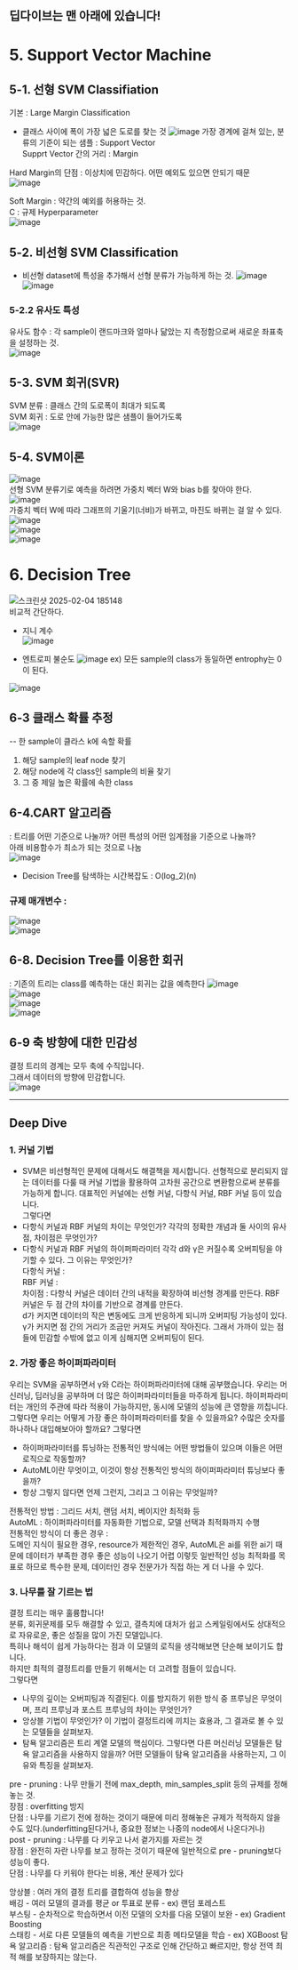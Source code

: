 ## 딥다이브는 맨 아래에 있습니다!  
# 5. Support Vector Machine  

## 5-1. 선형 SVM Classifiation
기본 : Large Margin Classification  
 - 클래스 사이에 폭이 가장 넓은 도로를 찾는 것
![image](https://github.com/user-attachments/assets/93e4c855-6979-4f04-9bd7-2c0c0341b69a)
가장 경계에 걸쳐 있는, 분류의 기준이 되는 샘플 : Support Vector  
Supprt Vector 간의 거리 : Margin  

Hard Margin의 단점 : 이상치에 민감하다. 어떤 예외도 있으면 안되기 때문  
![image](https://github.com/user-attachments/assets/d9130e0e-909a-4bab-bcf0-9fd5c3c73649)  

Soft Margin : 약간의 예외를 허용하는 것.  
C : 규제 Hyperparameter  
![image](https://github.com/user-attachments/assets/79781483-50ea-4944-b92b-245c1c6b400e)  

## 5-2. 비선형 SVM Classification  
 - 비선형 dataset에 특성을 추가해서 선형 분류가 가능하게 하는 것.
![image](https://github.com/user-attachments/assets/2d2240b2-ba21-4750-9245-325b49629406)  
![image](https://github.com/user-attachments/assets/cc01512a-bdb7-4c5a-9700-d1b32a1a0c14)   

### 5-2.2 유사도 특성  
유사도 함수 : 각 sample이 랜드마크와 얼마나 닮았는 지 측정함으로써 새로운 좌표축을 설정하는 것.  
![image](https://github.com/user-attachments/assets/9a228d24-33df-4524-886d-f99118497e19)  

## 5-3. SVM 회귀(SVR)  
SVM 분류 : 클래스 간의 도로폭이 최대가 되도록  
SVM 회귀 : 도로 안에 가능한 많은 샘플이 들어가도록  
![image](https://github.com/user-attachments/assets/6b3d7cd8-96e9-4c6c-acb0-6fc1286ee6b9)  

## 5-4. SVM이론  
![image](https://github.com/user-attachments/assets/f6bed6fa-2e0f-488a-8c46-2e186a9d606c)  
선형 SVM 분류기로 예측을 하려면 가중치 벡터 W와 bias b를 찾아야 한다.  
![image](https://github.com/user-attachments/assets/0a249d07-9c04-429b-8fb3-21af0da2abe3)  
가중치 벡터 W에 따라 그래프의 기울기(너비)가 바뀌고, 마진도 바뀌는 걸 알 수 있다.  
![image](https://github.com/user-attachments/assets/17808263-cce2-49d7-996b-0f9e61b74232)  
![image](https://github.com/user-attachments/assets/b29ce02e-795b-43ea-a48d-1fb22a530e46)  
![image](https://github.com/user-attachments/assets/9aa8998b-4134-4764-84cf-2b5206a66954)



# 6. Decision Tree  
![스크린샷 2025-02-04 185148](https://github.com/user-attachments/assets/62061d9b-c898-439a-87fa-e0f94ea7c5f9)  
비교적 간단하다.  
 - 지니 계수  
![image](https://github.com/user-attachments/assets/b51c1bf2-b0f9-4bbb-bf81-6cbefecad464)

 - 엔트로피 불순도
![image](https://github.com/user-attachments/assets/28b369eb-9c85-4cf3-ad35-bdc996bc4d9f)
ex) 모든 sample의 class가 동일하면 entrophy는 0이 된다.


![image](https://github.com/user-attachments/assets/294ef41f-a110-4656-85bc-54ff231ce426)

## 6-3 클래스 확률 추정  
 -- 한 sample이 클라스 k에 속할 확률  
1. 해당 sample의 leaf node 찾기
2. 해당 node에 각 class인 sample의 비율 찾기
3. 그 중 제일 높은 확률에 속한 class

## 6-4.CART 알고리즘  
: 트리를 어떤 기준으로 나눌까? 어떤 특성의 어떤 임계점을 기준으로 나눌까?  
아래 비용함수가 최소가 되는 것으로 나눔  
![image](https://github.com/user-attachments/assets/377a2ed0-24d2-4cfa-b8a2-cf79693a5ff5)  

 - Decision Tree를 탐색하는 시간복잡도 : O(log_2)(n)

### 규제 매개변수 :  
![image](https://github.com/user-attachments/assets/f813a47c-e269-4680-8ba1-ca117f3d36fb)  
![image](https://github.com/user-attachments/assets/8b564a0c-59d5-4595-b50c-d8481f0ac78d)  

## 6-8. Decision Tree를 이용한 회귀  
: 기존의 트리는 class를 예측하는 대신 회귀는 값을 예측한다
![image](https://github.com/user-attachments/assets/b578bf24-428b-47e7-8006-fd4b0789ada9)  
![image](https://github.com/user-attachments/assets/4e38f8fd-e899-4d61-a94a-bb09122bf836)  
![image](https://github.com/user-attachments/assets/6dadb8ab-4df9-47da-b5fb-1161df0ad80f)  
![image](https://github.com/user-attachments/assets/d87a0649-d331-4b61-9640-32f08c585f54)  

## 6-9 축 방향에 대한 민감성  
결정 트리의 경계는 모두 축에 수직입니다.  
그래서 데이터의 방향에 민감합니다.  
![image](https://github.com/user-attachments/assets/970f6ea3-1814-4354-b6fa-9cdc14ff80a7)  


***

## Deep Dive  
### 1. 커널 기법  
 - SVM은 비선형적인 문제에 대해서도 해결책을 제시합니다. 선형적으로 분리되지 않는 데이터를 다룰 때 커널 기법을 활용하여 고차원 공간으로 변환함으로써 분류를 가능하게 합니다. 대표적인 커널에는 선형 커널, 다항식 커널, RBF 커널  등이 있습니다.  
그렇다면  
- 다항식 커널과 RBF 커널의 차이는 무엇인가? 각각의 정확한 개념과  둘 사이의 유사점, 차이점은 무엇인가?   
- 다항식 커널과 RBF 커널의 하이퍼파라미터 각각 d와 γ은 커질수록 오버피팅을 야기할 수 있다. 그 이유는 무엇인가?  
다항식 커널 :  
RBF 커널 :  
차이점 : 다항식 커널은 데이터 간의 내적을 확장하여 비선형 경계를 만든다. RBF 커널은 두 점 간의 차이를 기반으로 경계를 만든다.  
d가 커지면 데이터의 작은 변동에도 크게 반응하게 되니까 오버피팅 가능성이 있다.  
γ가 커지면 점 간의 거리가 조금만 커져도 커널이 작아진다. 그래서 가까이 있는 점들에 민감할 수밖에 없고 이게 심해지면 오버피팅이 된다.  


### 2. 가장 좋은 하이퍼파라미터
우리는 SVM을 공부하면서 γ와 C라는 하이퍼파라미터에 대해 공부했습니다.
우리는 머신러닝, 딥러닝을 공부하며 더 많은 하이퍼파라미터들을 마주하게 됩니다.
하이퍼파라미터는 개인의 주관에 따라 적용이 가능하지만, 동시에 모델의 성능에 큰 영향을 끼칩니다.
그렇다면 우리는 어떻게 가장 좋은 하이퍼파라미터를 찾을 수 있을까요? 수많은 숫자를 하나하나 대입해보아야 할까요?
그렇다면  
- 하이퍼파라미터를 튜닝하는 전통적인 방식에는 어떤 방법들이 있으며 이들은 어떤 로직으로 작동할까?  
- AutoML이란 무엇이고, 이것이 항상 전통적인 방식의 하이퍼파라미터 튜닝보다 좋을까?  
- 항상 그렇지 않다면 언제 그런지, 그리고 그 이유는 무엇일까?

전통적인 방법 : 그리드 서치, 랜덤 서치, 베이지안 최적화 등   
AutoML : 하이퍼파라미터를 자동화한 기법으로, 모델 선택과 최적화까지 수행  
전통적인 방식이 더 좋은 경우 :   
도메인 지식이 필요한 경우, resource가 제한적인 경우, AutoML은 ai를 위한 ai기 때문에 데이터가 부족한 경우 좋은 성능이 나오기 어렵
이렇듯 일반적인 성능 최적화를 목표로 하므로 특수한 문제, 데이터인 경우 전문가가 직접 하는 게 더 나을 수 있다.

### 3. 나무를 잘 기르는 법  
결정 트리는 매우 훌륭합니다!  
분류, 회귀문제를 모두 해결할 수 있고, 결측치에 대처가 쉽고 스케일링에서도 상대적으로 자유로운, 좋은 성질을 많이 가진 모델입니다.  
특히나 해석이 쉽게 가능하다는 점과 이 모델의 로직을 생각해보면 단순해 보이기도 합니다.   
하지만 최적의 결정트리를 만들기 위해서는 더 고려할 점들이 있습니다.  
그렇다면  
- 나무의 깊이는 오버피팅과 직결된다. 이를 방지하기 위한 방식 중 프루닝은 무엇이며, 프리 프루닝과 포스트 프루닝의 차이는 무엇인가?  
- 앙상블 기법이 무엇인가? 이 기법이 결정트리에 끼치는 효용과, 그 결과로 볼 수 있는 모델들을 살펴보자.  
- 탐욕 알고리즘은 트리 계열 모델의 핵심이다. 그렇다면 다른 머신러닝 모델들은 탐욕 알고리즘을 사용하지 않을까? 어떤 모델들이 탐욕 알고리즘을 사용하는지, 그 이유와 특징을 살펴보자.  

pre - pruning : 나무 만들기 전에 max_depth, min_samples_split 등의 규제를 정해놓는 것.  
장점 : overfitting 방지  
단점 : 나무를 기르기 전에 정하는 것이기 때문에 미리 정해놓은 규제가 적적하지 않을 수도 있다.(underfitting된다거나, 중요한 정보는 나중의 node에서 나온다거나)  
post - pruning : 나무를 다 키우고 나서 곁가지를 자르는 것  
장점 : 완전히 자란 나무를 보고 정하는 것이기 때문에 일반적으로 pre - pruning보다 성능이 좋다.  
단점 : 나무를 다 키워야 한다는 비용, 계산 문제가 있다  

앙상블 : 여러 개의 결정 트리를 결합하여 성능을 향상  
배깅 - 여러 모델의 결과를 평균 or 투표로 분류  - ex) 랜덤 포레스트   
부스팅 - 순차적으로 학습하면서 이전 모델의 오차를 다음 모델이 보완 - ex) Gradient Boosting  
스태킹 - 서로 다른 모델들의 예측을 기반으로 최종 메타모델을 학습 - ex) XGBoost
탐욕 알고리즘 : 탐욕 알고리즘은 직관적인 구조로 인해 간단하고 빠르지만, 항상 전역 최적 해를 보장하지는 않는다.
